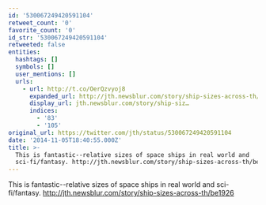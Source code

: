 ```yaml
---
id: '530067249420591104'
retweet_count: '0'
favorite_count: '0'
id_str: '530067249420591104'
retweeted: false
entities:
  hashtags: []
  symbols: []
  user_mentions: []
  urls:
    - url: http://t.co/OerQzvyoj8
      expanded_url: http://jth.newsblur.com/story/ship-sizes-across-th/be1926
      display_url: jth.newsblur.com/story/ship-siz…
      indices:
        - '83'
        - '105'
original_url: https://twitter.com/jth/status/530067249420591104
date: '2014-11-05T18:40:55.000Z'
title: >-
  This is fantastic--relative sizes of space ships in real world and
  sci-fi/fantasy. http://jth.newsblur.com/story/ship-sizes-across-th/be1926
---
```


This is fantastic--relative sizes of space ships in real world and sci-fi/fantasy. http://jth.newsblur.com/story/ship-sizes-across-th/be1926